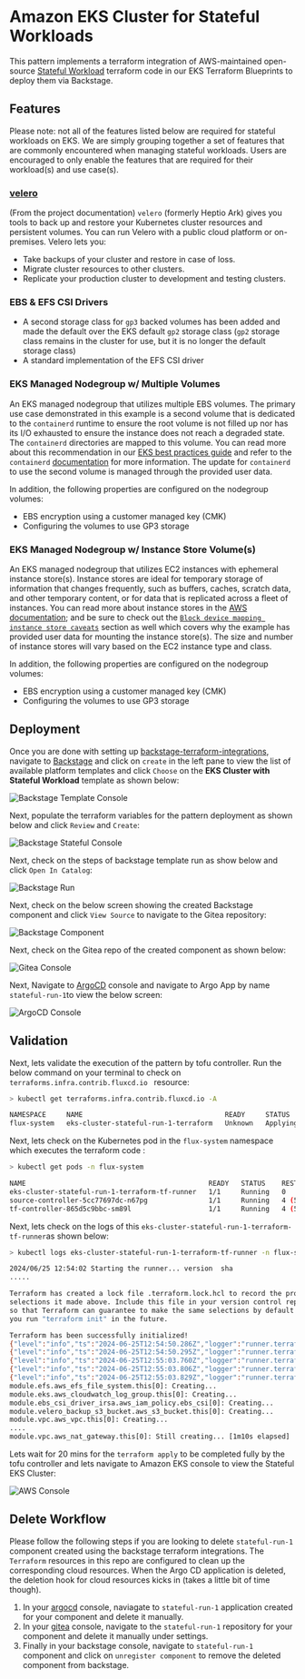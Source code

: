 # Amazon EKS Cluster for Stateful Workloads

This pattern implements a terraform integration of AWS-maintained open-source [Stateful Workload](https://github.com/aws-ia/terraform-aws-eks-blueprints/tree/main/patterns/stateful) terraform code in our EKS Terraform Blueprints to deploy them via Backstage.

## Features

Please note: not all of the features listed below are required for stateful workloads on EKS. We are simply grouping together a set of features that are commonly encountered when managing stateful workloads. Users are encouraged to only enable the features that are required for their workload(s) and use case(s).

### [velero](https://github.com/vmware-tanzu/velero)

(From the project documentation)
`velero` (formerly Heptio Ark) gives you tools to back up and restore your Kubernetes cluster resources and persistent volumes. You can run Velero with a public cloud platform or on-premises. Velero lets you:

- Take backups of your cluster and restore in case of loss.
- Migrate cluster resources to other clusters.
- Replicate your production cluster to development and testing clusters.

### EBS & EFS CSI Drivers

- A second storage class for `gp3` backed volumes has been added and made the default over the EKS default `gp2` storage class (`gp2` storage class remains in the cluster for use, but it is no longer the default storage class)
- A standard implementation of the EFS CSI driver

### EKS Managed Nodegroup w/ Multiple Volumes

An EKS managed nodegroup that utilizes multiple EBS volumes. The primary use case demonstrated in this example is a second volume that is dedicated to the `containerd` runtime to ensure the root volume is not filled up nor has its I/O exhausted to ensure the instance does not reach a degraded state. The `containerd` directories are mapped to this volume. You can read more about this recommendation in our [EKS best practices guide](https://aws.github.io/aws-eks-best-practices/scalability/docs/data-plane/#use-multiple-ebs-volumes-for-containers) and refer to the `containerd` [documentation](https://github.com/containerd/containerd/blob/main/docs/ops.md#base-configuration) for more information. The update for `containerd` to use the second volume is managed through the provided user data.

In addition, the following properties are configured on the nodegroup volumes:

- EBS encryption using a customer managed key (CMK)
- Configuring the volumes to use GP3 storage

### EKS Managed Nodegroup w/ Instance Store Volume(s)

An EKS managed nodegroup that utilizes EC2 instances with ephemeral instance store(s). Instance stores are ideal for temporary storage of information that changes frequently, such as buffers, caches, scratch data, and other temporary content, or for data that is replicated across a fleet of instances. You can read more about instance stores in the [AWS documentation](https://docs.aws.amazon.com/AWSEC2/latest/UserGuide/InstanceStorage.html); and be sure to check out the [`Block device mapping instance store caveats`](https://docs.aws.amazon.com/AWSEC2/latest/UserGuide/block-device-mapping-concepts.html#instance-block-device-mapping) section as well which covers why the example has provided user data for mounting the instance store(s). The size and number of instance stores will vary based on the EC2 instance type and class.

In addition, the following properties are configured on the nodegroup volumes:

- EBS encryption using a customer managed key (CMK)
- Configuring the volumes to use GP3 storage

## Deployment

Once you are done with setting up [backstage-terraform-integrations](https://github.com/cnoe-io/backstage-terraform-integrations), navigate to [Backstage](https://cnoe.localtest.me:8443/) and click on `create` in the left pane to view the list of available platform templates and click `Choose` on the **EKS Cluster with Stateful Workload** template as shown below:

![Backstage Template Console](../../images/stateful_pattern/stateful_001.jpg)

Next, populate the terraform variables for the pattern deployment as shown below and click `Review` and `Create`:

![Backstage Stateful Console](../../images/stateful_pattern/stateful_002.jpg)

Next, check on the steps of backstage template run as show below and click `Open In Catalog`:

![Backstage Run](../../images/stateful_pattern/stateful_003.jpg)

Next, check on the below screen showing the created Backstage component and click `View Source` to navigate to the Gitea repository:

![Backstage Component](../../images/stateful_pattern/stateful_004.jpg)

Next, check on the Gitea repo of the created component as shown below:

![Gitea Console](../../images/stateful_pattern/stateful_005.jpg)

Next, Navigate to [ArgoCD](https://cnoe.localtest.me:8443/argocd) console and navigate to Argo App by name `stateful-run-1`to view the below screen:

![ArgoCD Console](../../images/stateful_pattern/stateful_006.jpg)

## Validation

Next, lets validate the execution of the pattern by tofu controller. Run the below command on your terminal to check on `terraforms.infra.contrib.fluxcd.io ` resource:

```bash
> kubectl get terraforms.infra.contrib.fluxcd.io -A

NAMESPACE     NAME                                   READY     STATUS     AGE
flux-system   eks-cluster-stateful-run-1-terraform   Unknown   Applying   2m6s
```
Next, lets check on the Kubernetes pod in the `flux-system` namespace which executes the terraform code :

```bash
> kubectl get pods -n flux-system

NAME                                             READY   STATUS    RESTARTS        AGE
eks-cluster-stateful-run-1-terraform-tf-runner   1/1     Running   0               2m24s
source-controller-5cc77697dc-n67pg               1/1     Running   4 (5d23h ago)   12d
tf-controller-865d5c9bbc-sm89l                   1/1     Running   4 (5d23h ago)   12d
```

Next, lets check on the logs of this `eks-cluster-stateful-run-1-terraform-tf-runner`as shown below:

```bash
> kubectl logs eks-cluster-stateful-run-1-terraform-tf-runner -n flux-system

2024/06/25 12:54:02 Starting the runner... version  sha
.....

Terraform has created a lock file .terraform.lock.hcl to record the provider
selections it made above. Include this file in your version control repository
so that Terraform can guarantee to make the same selections by default when
you run "terraform init" in the future.

Terraform has been successfully initialized!
{"level":"info","ts":"2024-06-25T12:54:50.286Z","logger":"runner.terraform","msg":"workspace select"}
{"level":"info","ts":"2024-06-25T12:54:50.295Z","logger":"runner.terraform","msg":"creating a plan","instance-id":"793ae859-37cc-4250-81ae-fac33c12ffd2"}
{"level":"info","ts":"2024-06-25T12:55:03.760Z","logger":"runner.terraform","msg":"save the plan","instance-id":"793ae859-37cc-4250-81ae-fac33c12ffd2"}
{"level":"info","ts":"2024-06-25T12:55:03.806Z","logger":"runner.terraform","msg":"loading plan from secret","instance-id":"793ae859-37cc-4250-81ae-fac33c12ffd2"}
{"level":"info","ts":"2024-06-25T12:55:03.829Z","logger":"runner.terraform","msg":"running apply","instance-id":"793ae859-37cc-4250-81ae-fac33c12ffd2"}
module.efs.aws_efs_file_system.this[0]: Creating...
module.eks.aws_cloudwatch_log_group.this[0]: Creating...
module.ebs_csi_driver_irsa.aws_iam_policy.ebs_csi[0]: Creating...
module.velero_backup_s3_bucket.aws_s3_bucket.this[0]: Creating...
module.vpc.aws_vpc.this[0]: Creating...
....
module.vpc.aws_nat_gateway.this[0]: Still creating... [1m10s elapsed]
```

Lets wait for 20 mins for the `terraform apply` to be completed fully by the tofu controller and lets navigate to Amazon EKS console to view the Stateful EKS Cluster:

![AWS Console](../../images/stateful_pattern/stateful_007.jpg)

## Delete Workflow

Please follow the following steps if you are looking to delete `stateful-run-1` component created using the backstage terraform integrations. The `Terraform` resources in this repo are configured to clean up the corresponding cloud resources. When the Argo CD application is deleted, the deletion hook for cloud resources kicks in (takes a little bit of time though).

1. In your [argocd](https://cnoe.localtest.me:8443/argocd) console, naviagate to `stateful-run-1` application created for your component and delete it manually.
1. In your [gitea](https://cnoe.localtest.me:8443/gitea/) console, navigate to the `stateful-run-1` repository for your component and delete it manually under settings.
1. Finally in your backstage console, navigate to `stateful-run-1` component and click on `unregister component` to remove the deleted component from backstage.